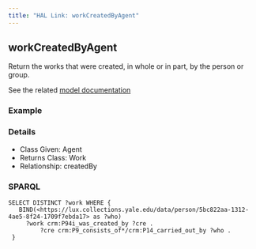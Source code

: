 ```yaml
---
title: "HAL Link: workCreatedByAgent"
---
```


## workCreatedByAgent

Return the works that were created, in whole or in part, by the person or group.

See the related [model documentation](/model/document/#creation-and-publication)

### Example




### Details

* Class Given: Agent
* Returns Class: Work
* Relationship: createdBy


### SPARQL
```
SELECT DISTINCT ?work WHERE {
   BIND(<https://lux.collections.yale.edu/data/person/5bc822aa-1312-4ae5-8f24-1709f7ebda17> as ?who)
     ?work crm:P94i_was_created_by ?cre .
         ?cre crm:P9_consists_of*/crm:P14_carried_out_by ?who .
 }
```

